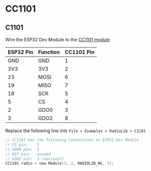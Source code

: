 # CC1101

## C1101

Wire the ESP32 Dev Module to the [CC1101 module](https://github.com/CampusIoT/tutorial/tree/master/cc1101)

| ESP32 Pin | Function | CC1101 Pin |
| --------- | -------- | ---------- |
| GND | GND  | 1 |
| 3V3 | 3V3  | 2 |
| 23  | MOSI | 6 |
| 19  | MISO | 7 |
| 18  | SCK  | 5 |
| 5   | CS   | 4 |
| 2   | GDO0 | 3 |
| 3   | GDO2 | 8 |


Replace the following line into `File > Examples > RadioLib > C1101` 
```c
// CC1101 has the following connections on ESP32 Dev Module
// CS pin:    5
// GDO0 pin:  2
// RST pin:   unused
// GDO2 pin:  3 (optional)
CC1101 radio = new Module(5, 2, RADIOLIB_NC, 3);
```
